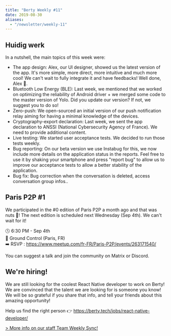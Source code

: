 ```yaml
---
title: "Berty Weekly #11"
date: 2019-08-30
aliases:
  - "/newsletter/weekly-11"
---
```


## Huidig werk

In a nutshell, the main topics of this week were:

* The app design: Alex, our UI designer, showed us the latest version of the app. It's more simple, more direct, more intuitive and much more cool! We can't wait to fully integrate it and have feedbacks! Well done, Alex 👏.
* Bluetooth Low Energy (BLE): Last week, we mentioned that we worked on optimizing the reliability of Android driver + we merged some code to the master version of Yolo. Did you update our version? If not, we suggest you to do so!
* Zero-push: We open-sourced an initial version of our push notification relay aiming for having a minimal knowledge of the devices.
* Cryptography-export declaration: Last week, we sent the app declaration to ANSSI (National Cybersecurity Agency of France). We need to provide additional content.
* Live testing: We started user acceptance tests. We decided to run those tests weekly.
* Bug reporting:  On our beta version we use Instabug for this, we now include more details on the application status in the reports.  Feel free to use it by shaking your smartphone and press "report bug" to allow us to improve our acceptance tests to allow a better stability of the application.
* Bug fix: Bug correction when the conversation is deleted, access conversation group infos..

## Paris P2P #1


We participated in the #0 edition of Paris P2P a month ago and that was nuts 🎉! The next edition is scheduled next Wednesday (Sep 4th).  We can't wait for it!

🕓 6:30 PM - Sep 4th </br> 📍 Ground Control (Paris, FR) </br> ➡️ RSVP : https://www.meetup.com/fr-FR/Paris-P2P/events/263171540/ </br>

You can suggest a talk and join the community on Matrix or Discord.

## We're hiring!

We are still looking for the coolest React Native developer to work on Berty! We are convinced that the talent we are looking for is someone you know! We will be so grateful if you share that info, and tell your friends about this amazing opportunity!

Help us find the right person 👉 https://berty.tech/jobs/react-native-developer/

[> More info on our staff Team Weekly Sync!](https://github.com/berty/mgmt/blob/master/meeting-notes/2019/Q4/2019-10-04--staff-team-weekly-sync.md)
